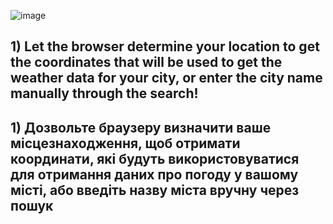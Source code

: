 ![image](https://user-images.githubusercontent.com/107879647/185569157-2ae3aa70-d938-4165-b639-6e4d31029214.png)

## 1) Let the browser determine your location to get the coordinates that will be used to get the weather data for your city, or enter the city name manually through the search!
## 1) Дозвольте браузеру визначити ваше місцезнаходження, щоб отримати координати, які будуть використовуватися для отримання даних про погоду у вашому місті, або введіть назву міста вручну через пошук
